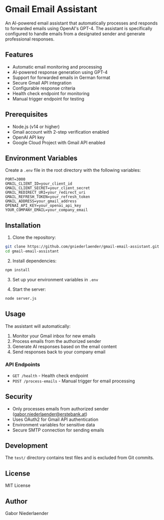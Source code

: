 # Gmail Email Assistant

An AI-powered email assistant that automatically processes and responds to forwarded emails using OpenAI's GPT-4. The assistant is specifically configured to handle emails from a designated sender and generate professional responses.

## Features

- Automatic email monitoring and processing
- AI-powered response generation using GPT-4
- Support for forwarded emails in German format
- Secure Gmail API integration
- Configurable response criteria
- Health check endpoint for monitoring
- Manual trigger endpoint for testing

## Prerequisites

- Node.js (v14 or higher)
- Gmail account with 2-step verification enabled
- OpenAI API key
- Google Cloud Project with Gmail API enabled

## Environment Variables

Create a `.env` file in the root directory with the following variables:

```env
PORT=3000
GMAIL_CLIENT_ID=your_client_id
GMAIL_CLIENT_SECRET=your_client_secret
GMAIL_REDIRECT_URI=your_redirect_uri
GMAIL_REFRESH_TOKEN=your_refresh_token
GMAIL_ADDRESS=your_gmail_address
OPENAI_API_KEY=your_openai_api_key
YOUR_COMPANY_EMAIL=your_company_email
```

## Installation

1. Clone the repository:
```bash
git clone https://github.com/gniederlaender/gmail-email-assistant.git
cd gmail-email-assistant
```

2. Install dependencies:
```bash
npm install
```

3. Set up your environment variables in `.env`

4. Start the server:
```bash
node server.js
```

## Usage

The assistant will automatically:
1. Monitor your Gmail inbox for new emails
2. Process emails from the authorized sender
3. Generate AI responses based on the email content
4. Send responses back to your company email

### API Endpoints

- `GET /health` - Health check endpoint
- `POST /process-emails` - Manual trigger for email processing

## Security

- Only processes emails from authorized sender (gabor.niederlaender@erstebank.at)
- Uses OAuth2 for Gmail API authentication
- Environment variables for sensitive data
- Secure SMTP connection for sending emails

## Development

The `test/` directory contains test files and is excluded from Git commits.

## License

MIT License

## Author

Gabor Niederlaender 